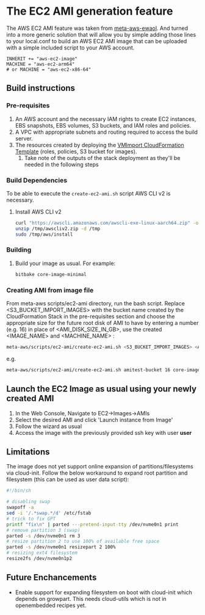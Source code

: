 # The EC2 AMI generation feature
The AWS EC2 AMI feature was taken from [meta-aws-ewaol](https://github.com/aws4embeddedlinux/meta-aws-ewaol). And turned into a more generic solution that will allow you by simple adding those lines to your local.conf to build an AWS EC2 AMI image that can be uploaded with a simple included script to your AWS account.

```
INHERIT += "aws-ec2-image"
MACHINE = "aws-ec2-arm64"
# or MACHINE = "aws-ec2-x86-64"
```

## Build instructions

### Pre-requisites

1. An AWS account and the necessary IAM rights to create EC2 instances, EBS snapshots, EBS volumes, S3 buckets, and IAM roles and policies.
1. A VPC with appropriate subnets and routing required to access the build server.
1. The resources created by deploying the [VMImport CloudFormation Template](scripts/ec2-ami/vmimport-cfn.yml) (roles, policies, S3 bucket for images).
    1. Take note of the outputs of the stack deployment as they'll be needed in the following steps

### Build Dependencies
To be able to execute the ```create-ec2-ami.sh``` script AWS CLI v2 is necessary.
1. Install AWS CLI v2

    ```bash
    curl "https://awscli.amazonaws.com/awscli-exe-linux-aarch64.zip" -o "/tmp/awscliv2.zip"
    unzip /tmp/awscliv2.zip -d /tmp
    sudo /tmp/aws/install
    ```

### Building 

1. Build your image as usual. For example:

    ```bash
    bitbake core-image-minimal
    ```

### Creating AMI from image file

From meta-aws scripts/ec2-ami directory, run the bash script. Replace <S3_BUCKET_IMPORT_IMAGES> with the bucket name created by the CloudFormation Stack in the pre-requisites section and choose the appropriate size for the future root disk of AMI to have by entering a number (e.g. 16) in place of <AMI_DISK_SIZE_IN_GB>, use the created <IMAGE_NAME> and <MACHINE_NAME> :

```bash
meta-aws/scripts/ec2-ami/create-ec2-ami.sh <S3_BUCKET_IMPORT_IMAGES> <AMI_DISK_SIZE_IN_GB> <IMAGE_NAME> <MACHINE_NAME>
```

e.g.
```bash
meta-aws/scripts/ec2-ami/create-ec2-ami.sh amitest-bucket 16 core-image-minimal aws-ec2-arm64
```
## Launch the EC2 Image as usual using your newly created AMI

1. In the Web Console, Navigate to EC2->Images->AMIs
1. Select the desired AMI and click 'Launch instance from Image'
1. Follow the wizard as usual
1. Access the image with the previously provided ssh key with user **user**

## Limitations

The image does not yet support online expansion of partitions/filesystems via cloud-init.
Follow the below workaround to expand root partition and filesystem (this can be used as user data script):

```bash
#!/bin/sh

# disabling swap
swapoff -a
sed -i '/.*swap.*/d' /etc/fstab
# trick to fix GPT
printf "fix\n" | parted ---pretend-input-tty /dev/nvme0n1 print
# remove partition 3 (swap)
parted -s /dev/nvme0n1 rm 3
# resize partition 2 to use 100% of available free space
parted -s /dev/nvme0n1 resizepart 2 100%
# resizing ext4 filesystem
resize2fs /dev/nvme0n1p2
```

## Future Enchancements

* Enable support for expanding filesystem on boot with cloud-init which depends on growpart. This needs cloud-utils which is not in openembedded recipes yet.

